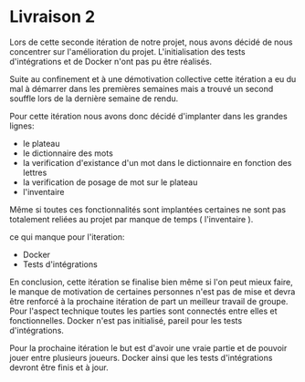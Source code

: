 # Livraison 2

Lors de cette seconde itération de notre projet, nous avons décidé de nous concentrer sur l'amélioration du projet.
L'initialisation des tests d'intégrations et de Docker n'ont pas pu être réalisés.

Suite au confinement et à une démotivation collective cette itération a eu du mal à démarrer dans les premières semaines mais a trouvé un second souffle lors de la dernière semaine de rendu.

Pour cette itération nous avons donc décidé d'implanter dans les grandes lignes:

- le plateau
- le dictionnaire des mots
- la verification d'existance d'un mot dans le dictionnaire en fonction des lettres
- la verification de posage de mot sur le plateau
- l'inventaire

Même si toutes ces fonctionnalités sont implantées certaines ne sont pas totalement reliées au projet par manque de temps
( l'inventaire ).

ce qui manque pour l'iteration: 

- Docker
- Tests d'intégrations

En conclusion, cette itération se finalise bien même si l'on peut mieux faire, le manque de motivation de certaines personnes n'est pas de mise et devra être renforcé à la prochaine itération de part un meilleur travail de groupe. 
Pour l'aspect technique toutes les parties sont connectés entre elles et fonctionnelles. Docker n'est pas initialisé, pareil pour les tests d'intégrations.

Pour la prochaine itération le but est d'avoir une vraie partie et de pouvoir jouer entre plusieurs joueurs. 
Docker ainsi que les tests d'intégrations devront être finis et à jour.